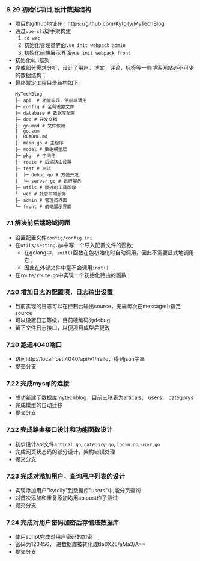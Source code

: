 ### 6.29 初始化项目,设计数据结构
* 项目的github地址在：https://github.com/Kytolly/MyTechBlog
* 通过`vue-cli`脚手架构建
    1. `cd web`
    2. 初始化管理员界面`vue init webpack admin`
    3. 初始化前端展示界面`vue init webpack front`
* 初始化`Gin`框架
* 完成部分需求分析，设计了用户，博文，评论，标签等一些博客网站必不可少的数据结构；
* 最终暂定工程目录结构如下:
    ```
    MyTechBlog
    ├─ api  # 功能实现，供前端调用
    ├─ config # 全局设置文件
    ├─ database # 数据库配置
    ├─ doc # 开发文档
    ├─ go.mod # 文件依赖
    |  go.sum
    |  README.md
    ├─ main.go # 主程序
    ├─ model # 数据模型层
    ├─ pkg  # 中间件
    ├─ route # 后端路由设置
    ├─ test # 测试
    │  ├─ debug.go # 方便开发
    │  └─ server.go # 运行服务
    ├─ utils # 额外的工具函数
    └─ web # 托管前端服务
    ├─ admin # 管理员界面
    └─ front # 前端展示界面
    ```

### 7.1 解决前后端跨域问题
* 设置配置文件`config/config.ini`
* 在`utils/setting.go`中写一个导入配置文件的函数;
  * 在golang中，`init()`函数在包初始化时自动调用，因此不需要显式地调用它；
  * 因此在外部文件中是不会调用`init()`
* 在`route/route.go`中实现一个初始化路由的函数

### 7.20 增加日志的配置项，日志输出设置
* 目前实现的日志可以在控制台输出source，无需每次在message中指定source
* 可以设置日志等级，目前硬编码为debug
* 留下文件日志接口，以便项目成型后更改

### 7.20 跑通4040端口
* 访问http://localhost:4040/api/v1/hello，得到json字串
* 提交分支

### 7.22 完成mysql的连接
* 成功新建了数据库mytechblog，目前三张表为articals， users， categorys
* 完成模型的自动迁移
* 提交分支

### 7.22 完成路由接口设计和功能函数设计
* 初步设计api文件`artical.go`, `category.go`, `login.go`, `user,go`
* 完成网页状态码的部分设计，架构错误处理
* 提交分支

### 7.23 完成对添加用户，查询用户列表的设计
* 实现添加用户"kytolly"到数据库"users"中,能分页查询
* 对首次添加和重复添加均用apipost作了测试
* 提交分支

### 7.24 完成对用户密码加密后存储进数据库
* 使用script完成对用户密码的加密
* 密码为123456， 进数据库被转化成tIe0XZ5/aMa3/A==
* 提交分支